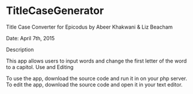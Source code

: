 # TitleCaseGenerator
Title Case Converter for Epicodus
by Abeer Khakwani & Liz Beacham 

Date: April 7th, 2015

Description

This app allows users to input words and change the first letter of the word to a capitol.
Use and Editing

To use the app, download the source code and run it in on your php server. To edit the app, download the source code and open it in your text editor.
